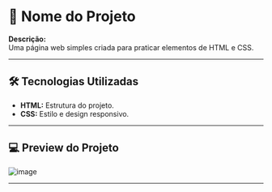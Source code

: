 # 📌 Nome do Projeto  

**Descrição:**  
Uma página web simples criada para praticar elementos de HTML e CSS.

---

## 🛠️ Tecnologias Utilizadas  
- **HTML:** Estrutura do projeto.  
- **CSS:** Estilo e design responsivo.  

---

## 💻 Preview do Projeto

![image](https://github.com/user-attachments/assets/7215b976-7526-496f-b017-5edf71bb833d)

---
